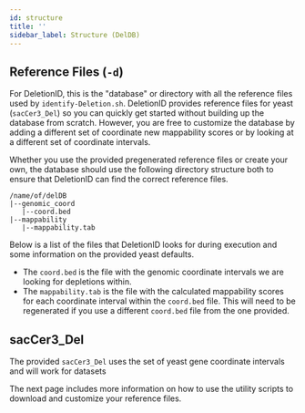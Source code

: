 ```yaml
---
id: structure
title: ''
sidebar_label: Structure (DelDB)
---
```


## Reference Files (`-d`)

For DeletionID, this is the "database" or directory with all the reference files used by `identify-Deletion.sh`. DeletionID provides reference files for yeast (`sacCer3_Del`) so you can quickly get started without building up the database from scratch. However, you are free to customize the database by adding a different set of coordinate new mappability scores or by looking at a different set of coordinate intervals.

Whether you use the provided pregenerated reference files or create your own, the database should use the following directory structure both to ensure that DeletionID can find the correct reference files.

```
/name/of/delDB
|--genomic_coord
   |--coord.bed
|--mappability
   |--mappability.tab
```

Below is a list of the files that DeletionID looks for during execution and some information on the provided yeast defaults.

* The `coord.bed` is the file with the genomic coordinate intervals we are looking for depletions within.
* The `mappability.tab` is the file with the calculated mappability scores for each coordinate interval within the `coord.bed` file. This will need to be regenerated if you use a different `coord.bed` file from the one provided.


## sacCer3_Del

The provided `sacCer3_Del` uses the set of yeast gene coordinate intervals and will work for datasets




The next page includes more information on how to use the utility scripts to download and customize your reference files.
